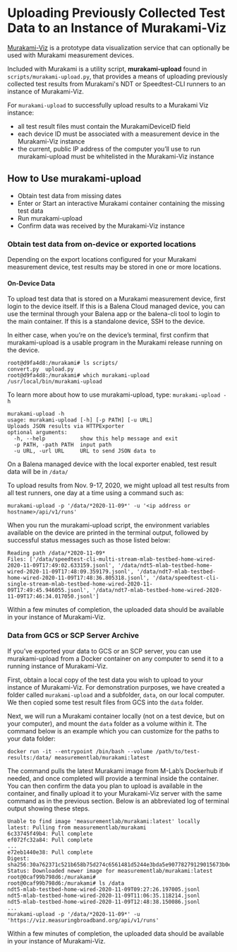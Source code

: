 # Uploading Previously Collected Test Data to an Instance of Murakami-Viz

[Murakami-Viz](https://github.com/m-lab/murakami-viz/) is a prototype data visualization service that can optionally be used with Murakami measurement devices.

Included with Murakami is a utility script, **murakami-upload** found in `scripts/murakami-upload.py`, that provides a means of uploading previously collected test results from Murakami's NDT or Speedtest-CLI runners to an instance of Murakami-Viz.

For `murakami-upload` to successfully upload results to a Murakami Viz instance:
* all test result files must contain the MurakamiDeviceID field
* each device ID must be associated with a measurement device in the Murakami-Viz instance
* the current, public IP address of the computer you’ll use to run murakami-upload must be whitelisted in the Murakami-Viz instance

## How to Use murakami-upload

* Obtain test data from missing dates
* Enter or Start an interactive Murakami container containing the missing test data
* Run murakami-upload
* Confirm data was received by the Murakami-Viz instance

### Obtain test data from on-device or exported locations

Depending on the export locations configured for your Murakami measurement device, test results may be stored in one or more locations.

#### On-Device Data

To upload test data that is stored on a Murakami measurement device, first login to the device itself. If this is a Balena Cloud managed device, you can use the terminal through your Balena app or the balena-cli tool to login to the main container. If this is a standalone device, SSH to the device.

In either case, when you’re on the device’s terminal, first confirm that murakami-upload is a usable program in the Murakami release running on the device.

```
root@d9fa4d8:/murakami# ls scripts/
convert.py  upload.py
root@d9fa4d8:/murakami# which murakami-upload
/usr/local/bin/murakami-upload
```

To learn more about how to use murakami-upload, type: `murakami-upload -h`

```
murakami-upload -h
usage: murakami-upload [-h] [-p PATH] [-u URL]
Uploads JSON results via HTTPExporter
optional arguments:
  -h, --help           show this help message and exit
  -p PATH, -path PATH  input path
  -u URL, -url URL     URL to send JSON data to
```

On a Balena managed device with the local exporter enabled, test result data will be in `/data/`

To upload results from Nov. 9-17, 2020, we might upload all test results from all test runners, one day at a time using a command such as:

`murakami-upload -p '/data/*2020-11-09*' -u '<ip address or hostname>/api/v1/runs'`

When you run the murakami-upload script, the environment variables available on the device are printed in the terminal output, followed by successful status messages such as those listed below:

```
Reading path /data/*2020-11-09*
Files: ['/data/speedtest-cli-multi-stream-mlab-testbed-home-wired-2020-11-09T17:49:02.633159.jsonl', '/data/ndt5-mlab-testbed-home-wired-2020-11-09T17:48:09.359179.jsonl', '/data/ndt7-mlab-testbed-home-wired-2020-11-09T17:48:36.805318.jsonl', '/data/speedtest-cli-single-stream-mlab-testbed-home-wired-2020-11-09T17:49:45.946055.jsonl', '/data/ndt7-mlab-testbed-home-wired-2020-11-09T17:46:34.017050.jsonl']
```

Within a few minutes of completion, the uploaded data should be available in your instance of Murakami-Viz.

### Data from GCS or SCP Server Archive

If you’ve exported your data to GCS or an SCP server, you can use murakami-upload from a Docker container on any computer to send it to a running instance of Murakami-Viz.

First, obtain a local copy of the test data you wish to upload to your instance of Murakami-Viz. For demonstration purposes, we have created a folder called `murakami-upload` and a subfolder, `data`, on our local computer. We then copied some test result files from GCS into the `data` folder.

Next, we will run a Murakami container locally (not on a test device, but on your computer), and mount the `data` folder as a volume within it. The command below is an example which you can customize for the paths to your data folder:

`docker run -it --entrypoint /bin/bash --volume /path/to/test-results:/data/ measurementlab/murakami:latest`

The command pulls the latest Murakami image from M-Lab’s Dockerhub if needed, and once completed will provide a terminal inside the container. You can then confirm the data you plan to upload is available in the container, and finally upload it to your Murakami-Viz server with the same command as in the previous section. Below is an abbreviated log of terminal output showing these steps.

```
Unable to find image 'measurementlab/murakami:latest' locally
latest: Pulling from measurementlab/murakami
6c33745f49b4: Pull complete
ef072fc32a84: Pull complete
...
e72eb1440e38: Pull complete
Digest: sha256:30a762371c521b658b75d274c6561481d5244e3bda5e90778279129015673b0e
Status: Downloaded newer image for measurementlab/murakami:latest
root@0caf99b798d6:/murakami#
root@0caf99b798d6:/murakami# ls /data
ndt5-mlab-testbed-home-wired-2020-11-09T09:27:26.197005.jsonl
ndt5-mlab-testbed-home-wired-2020-11-09T11:06:35.118214.jsonl
ndt5-mlab-testbed-home-wired-2020-11-09T12:48:38.150086.jsonl
...
murakami-upload -p '/data/*2020-11-09*' -u 'https://viz.measuringbroadband.org/api/v1/runs'
```

Within a few minutes of completion, the uploaded data should be available in your instance of Murakami-Viz.
